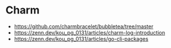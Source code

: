 # Charm
- https://github.com/charmbracelet/bubbletea/tree/master
- https://zenn.dev/kou_pg_0131/articles/charm-log-introduction
- https://zenn.dev/kou_pg_0131/articles/go-cli-packages
